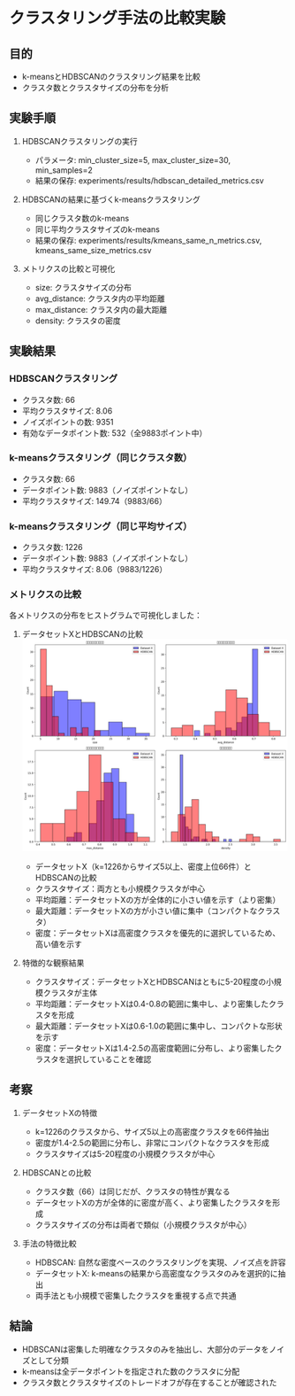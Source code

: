 # クラスタリング手法の比較実験

## 目的
- k-meansとHDBSCANのクラスタリング結果を比較
- クラスタ数とクラスタサイズの分布を分析

## 実験手順
1. HDBSCANクラスタリングの実行
   - パラメータ: min_cluster_size=5, max_cluster_size=30, min_samples=2
   - 結果の保存: experiments/results/hdbscan_detailed_metrics.csv

2. HDBSCANの結果に基づくk-meansクラスタリング
   - 同じクラスタ数のk-means
   - 同じ平均クラスタサイズのk-means
   - 結果の保存: experiments/results/kmeans_same_n_metrics.csv, kmeans_same_size_metrics.csv

3. メトリクスの比較と可視化
   - size: クラスタサイズの分布
   - avg_distance: クラスタ内の平均距離
   - max_distance: クラスタ内の最大距離
   - density: クラスタの密度

## 実験結果

### HDBSCANクラスタリング
- クラスタ数: 66
- 平均クラスタサイズ: 8.06
- ノイズポイントの数: 9351
- 有効なデータポイント数: 532（全9883ポイント中）

### k-meansクラスタリング（同じクラスタ数）
- クラスタ数: 66
- データポイント数: 9883（ノイズポイントなし）
- 平均クラスタサイズ: 149.74（9883/66）

### k-meansクラスタリング（同じ平均サイズ）
- クラスタ数: 1226
- データポイント数: 9883（ノイズポイントなし）
- 平均クラスタサイズ: 8.06（9883/1226）

### メトリクスの比較
各メトリクスの分布をヒストグラムで可視化しました：

1. データセットXとHDBSCANの比較
   ![メトリクス比較](../experiments/results/comparison_histograms.png)

   - データセットX（k=1226からサイズ5以上、密度上位66件）とHDBSCANの比較
   - クラスタサイズ：両方とも小規模クラスタが中心
   - 平均距離：データセットXの方が全体的に小さい値を示す（より密集）
   - 最大距離：データセットXの方が小さい値に集中（コンパクトなクラスタ）
   - 密度：データセットXは高密度クラスタを優先的に選択しているため、高い値を示す

2. 特徴的な観察結果
   - クラスタサイズ：データセットXとHDBSCANはともに5-20程度の小規模クラスタが主体
   - 平均距離：データセットXは0.4-0.8の範囲に集中し、より密集したクラスタを形成
   - 最大距離：データセットXは0.6-1.0の範囲に集中し、コンパクトな形状を示す
   - 密度：データセットXは1.4-2.5の高密度範囲に分布し、より密集したクラスタを選択していることを確認

## 考察
1. データセットXの特徴
   - k=1226のクラスタから、サイズ5以上の高密度クラスタを66件抽出
   - 密度が1.4-2.5の範囲に分布し、非常にコンパクトなクラスタを形成
   - クラスタサイズは5-20程度の小規模クラスタが中心

2. HDBSCANとの比較
   - クラスタ数（66）は同じだが、クラスタの特性が異なる
   - データセットXの方が全体的に密度が高く、より密集したクラスタを形成
   - クラスタサイズの分布は両者で類似（小規模クラスタが中心）

3. 手法の特徴比較
   - HDBSCAN: 自然な密度ベースのクラスタリングを実現、ノイズ点を許容
   - データセットX: k-meansの結果から高密度なクラスタのみを選択的に抽出
   - 両手法とも小規模で密集したクラスタを重視する点で共通

## 結論
- HDBSCANは密集した明確なクラスタのみを抽出し、大部分のデータをノイズとして分類
- k-meansは全データポイントを指定された数のクラスタに分配
- クラスタ数とクラスタサイズのトレードオフが存在することが確認された
